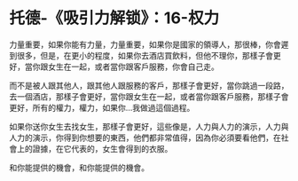 # 托德-《吸引力解锁》：16-权力

力量重要，如果你能有力量，力量重要，如果你是國家的領導人，那很棒，你會遲到很多，但是，在更小的程度，如果你去酒店買飲料，但他不理你，那樣子會更好，當你跟女生在一起，或者當你跟客戶服務，你會自己走。

而不是被人跟其他人，跟其他人跟服務的客戶，那樣子會更好，當你跳過一段路，去一個酒店，那樣子會更好，當你跟女生在一起，或者當你跟客戶服務，那樣子會更好，所有的權力，權力，如果你…我做過這個過程。

如果你送你女生去找女生，那樣子會更好，這些像是，人力與人力的演示，人力與人力的演示，你得到你想要的東西，他們都非常值得，因為你必須要看他們，在社會上的證據，在它代表的，女生會得到的衣服。

和你能提供的機會，和你能提供的機會。